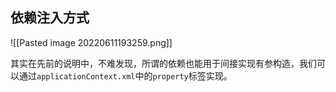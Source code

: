 ## 依赖注入方式
![[Pasted image 20220611193259.png]]

其实在先前的说明中，不难发现，所谓的依赖也能用于间接实现有参构造，我们可以通过`applicationContext.xml`中的`property`标签实现。 